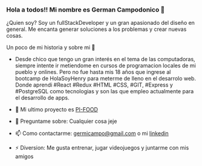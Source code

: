 ### Hola a todos!! Mi nombre es German Campodonico 👋

  ¿Quien soy?
 Soy un fullStackDeveloper y un gran apasionado del diseño en general. Me encanta generar soluciones a los problemas y crear nuevas cosas.
 
   Un poco de mi historia y sobre mi 🤞
  - Desde chico que tengo un gran interés en el tema de las computadoras, siempre intente ir metiendome en cursos de programacion locales de mi pueblo 
  y onlines. Pero no fue hasta mis 18 años que ingrese al bootcamp de HolaSoyHenry para meterme de lleno en el desarrolo web. Donde aprendi #React #Redux #HTML #CSS, #GIT, #Express y #PostgreSQL como tecnologias y son las que empleo actualmente para el desarrollo de apps.  






- 🔭 Mi ultimo proyecto es [PI-FOOD](https://github.com/ThestalkerN-byte/PI-food)
- 💬 Preguntame sobre: Cualquier cosa jeje
- 📫 Como contactarme: germicampo@gmail.com  o mi [linkedin](https://www.linkedin.com/in/german-campodonico-/)
- ⚡ Diversion: Me gusta entrenar, jugar videojuegos y juntarme con mis amigos 

